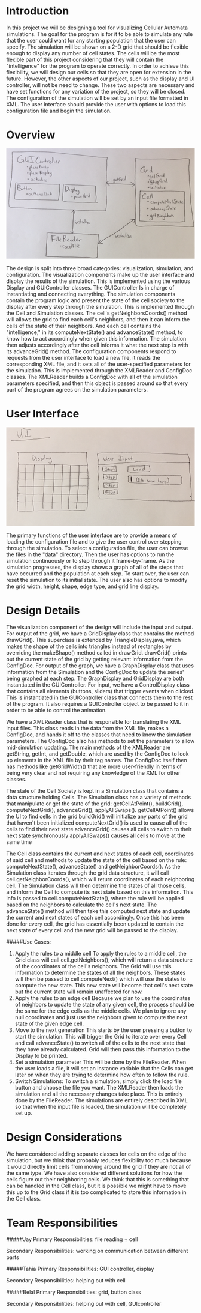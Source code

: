Introduction
===

In this project we will be designing a tool for visualizing Cellular Automata simulations. The goal for the program is for it to be able to simulate any rule that the user could want for any starting population that the user can specify. The simulation will be shown on a 2-D grid that should be flexible enough to display any number of cell states. The cells will be the most flexible part of this project considering that they will contain the "intelligence" for the program to operate correctly. In order to achieve this flexibility, we will design our cells so that they are open for extension in the future. However, the other aspects of our project, such as the display and UI controller, will not be need to change. These two aspects are necessary and have set functions for any variation of the project, so they will be closed. The configuration of the simulation will be set by an input file formatted in XML. The user interface should provide the user with options to load this configuration file and begin the simulation.

Overview
===
![Figure 1](cellsociety_overview.png)

The design is split into three broad categories: visualization, simulation, and configuration. The visualization components make up the user interface and display the results of the simulation. This is implemented using the various Display and GUIController classes. The GUIController Is in charge of instantiating and connecting everything. The simulation components contain the program logic and present the state of the cell society to the display after every step through the simulation. This is implemented through the Cell and Simulation classes. The cell's getNeighborsCoords() method will allows the grid to find each cell's neighbors, and then it can inform the cells of the state of their neighbors. And each cell contains the "intelligence," in its computeNextState() and advanceState() method, to know how to act accordingly when given this information. The simulation then adjusts accordingly after the cell informs it what the next step is with its advanceGrid() method. The configuration components respond to requests from the user interface to load a new file, it reads the corresponding XML file, and it sets all of the user-specified parameters for the simulation. This is implemented through the XMLReader and ConfigDoc classes. The XMLReader builds a ConfigDoc with all of the simulation parameters specified, and then this object is passed around so that every part of the program agrees on the simulation parameters. 


User Interface
===
![Figure 2](cellsociety_UI.png)

The primary functions of the user interface are to provide a means of loading the configuration file and to give the user control over stepping through the simulation. To select a configuration file, the user can browse the files in the "data" directory. Then the user has options to run the simulation continuously or to step through it frame-by-frame. As the simulation progresses, the display shows a graph of all of the steps that have occurred and the population at each step. To start over, the user can reset the simulation to its initial state. The user also has options to modify the grid width, height, shape, edge type, and grid line display.

Design Details
===

The visualization component of the design will include the input and output. For output of the grid, we have a GridDisplay class that contains the method drawGrid(). This superclass is extended by TriangleDisplay.java, which makes the shape of the cells into triangles instead of rectangles by overriding the makeShape() method called in drawGrid. 
drawGrid() prints out the current state of the grid by getting relevant information from the ConfigDoc.
For output of the graph, we have a GraphDisplay class that uses information from the Simulation and the ConfigDoc to update the series' being graphed at each step. The GraphDisplay and GridDisplay are both instantiated in the GUIController. 
For input, we have a ControlDisplay class that contains all elements (buttons, sliders) that  trigger events when clicked. This is instantiated in the GUIController class that connects them to the rest of the program. It also requires a GUIController object to be passed to it in order to be able to control the animation. 

We have a XMLReader class that is responsible for translating the XML input files. This class reads in the data from the XML file, makes a ConfigDoc, and hands it off to the classes that need to know the simulation parameters. The ConfigDoc also has methods to set the parameters to allow mid-simulation updating. 
The main methods of the XMLReader are getString, getInt, and getDouble, which are used by the ConfigDoc to look up elements in the XML file by their tag names. The ConfigDoc itself then has methods like getGridWidth() that are more user-friendly in terms of being very clear and not requiring any knowledge of the XML for other classes.

The state of the Cell Society is kept in a Simulation class that contains a data structure holding Cells. The Simulation class has a variety of methods that manipulate or get the state of the grid: getCellAtPoint(), buildGrid(), computeNextGrid(), advanceGrid(), applyAllSwaps(). 
getCellAtPoint() allows the UI to find cells in the grid
buildGrid() will initialize any parts of the grid that haven't been initialized
computeNextGrid() is used to cause all of the cells to find their next state
advanceGrid() causes all cells to switch to their next state synchronously
applyAllSwaps() causes all cells to move at the same time

The Cell class contains the current and next states of each cell, coordinates of said cell and methods to update the state of the cell based on the rule: computeNextState(), advanceState() and getNeighborCoords(). As the Simulation class iterates through the grid data structure, it will call cell.getNeighborCoords(), which will return coordinates of each neighboring cell. The Simulation class will then determine the states of all those cells, and inform the Cell to compute its next state based on this information. This info is passed to cell.computeNextState(), where the rule will be applied based on the neighbors to calculate the cell's next state. The advanceState() method will then take this computed next state and update the current and next states of each cell accordingly. Once this has been done for every cell, the grid has essentially been updated to contain the next state of every cell and the new grid will be passed to the display. 

#####Use Cases:
1. Apply the rules to a middle cell 
	To apply the rules to a middle cell, the Grid class will call cell.getNeighbors(), which will return a data structure of the coordinates of the cell's neighbors. The Grid will use this information to determine the states of all the neighbors. These states will then be passed to cell.computeNext() which will use the states to compute the new state. This new state will become that cell's next state but the current state will remain unaffected for now.
2. Apply the rules to an edge cell
	Because we plan to use the coordinates of neighbors to update the state of any given cell, the process should be the same for the edge cells as the middle cells. We plan to ignore any null coordinates and just use the neighbors given to compute the next state of the given edge cell. 
3. Move to the next generation
	This starts by the user pressing a button to start the simulation. This will trigger the Grid to iterate over every Cell and call advanceState() to switch all of the cells to the next state that they have already calculated. Grid will then pass this information to the Display to be printed.
4. Set a simulation parameter
	This will be done by the FileReader. When the user loads a file, it will set an instance variable that the Cells can get later on when they are trying to determine how often to follow the rule.
5. Switch Simulations:
	To switch a simulation, simply click the load file button and choose the file you want. The XMLReader then loads the simulation and all the necessary changes take place. This is entirely done by the FileReader. The simulations are entirely described in XML so that when the input file is loaded, the simulation will be completely set up. 

Design Considerations
===

We have considered adding separate classes for cells on the edge of the simulation, but we think that probably reduces flexibility too much because it would directly limit cells from moving around the grid if they are not all of the same type.
We have also considered different solutions for how the cells figure out their neighboring cells. We think that this is something that can be handled in the Cell class, but it is possible we might have to move this up to the Grid class if it is too complicated to store this information in the Cell class. 

Team Responsibilities
===
#####Jay
Primary Responsibilities: file reading + cell 

Secondary Responsibilities: working on communication between different parts 

#####Tahia
Primary Responsibilities: GUI controller, display 

Secondary Responsibilities: helping out with cell

#####Belal
Primary Responsibilities: grid, button class 

Secondary Responsibilities: helping out with cell, GUIcontroller 

